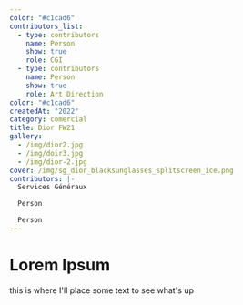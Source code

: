 ```yaml
---
color: "#c1cad6"
contributors_list:
  - type: contributors
    name: Person
    show: true
    role: CGI
  - type: contributors
    name: Person
    show: true
    role: Art Direction
color: "#c1cad6"
createdAt: "2022"
category: comercial
title: Dior FW21
gallery:
  - /img/dior2.jpg
  - /img/doir3.jpg
  - /img/dior-2.jpg
cover: /img/sg_dior_blacksunglasses_splitscreen_ice.png
contributors: |-
  Services Généraux

  P﻿erson

  P﻿erson
---
```


# L﻿orem Ipsum

this is where I'll place some text to see what's up
